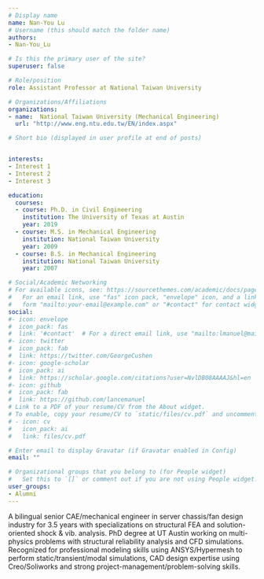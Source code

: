 ```yaml
---
# Display name
name: Nan-You Lu
# Username (this should match the folder name)
authors:
- Nan-You_Lu

# Is this the primary user of the site?
superuser: false

# Role/position
role: Assistant Professor at National Taiwan University

# Organizations/Affiliations
organizations:
- name:  National Taiwan University (Mechanical Engineering)
  url: "http://www.eng.ntu.edu.tw/EN/index.aspx"

# Short bio (displayed in user profile at end of posts)


interests:
- Interest 1
- Interest 2
- Interest 3

education:
  courses:
  - course: Ph.D. in Civil Engineering
    institution: The University of Texas at Austin
    year: 2019
  - course: M.S. in Mechanical Engineering
    institution: National Taiwan University
    year: 2009
  - course: B.S. in Mechanical Engineering
    institution: National Taiwan University
    year: 2007

# Social/Academic Networking
# For available icons, see: https://sourcethemes.com/academic/docs/page-builder/#icons
#   For an email link, use "fas" icon pack, "envelope" icon, and a link in the
#   form "mailto:your-email@example.com" or "#contact" for contact widget.
social:
#- icon: envelope
#  icon_pack: fas
#  link: '#contact'  # For a direct email link, use "mailto:lmanuel@mail.utexas.edu".
#- icon: twitter
#  icon_pack: fab
#  link: https://twitter.com/GeorgeCushen
#- icon: google-scholar
#  icon_pack: ai
#  link: https://scholar.google.com/citations?user=NvlDB08AAAAJ&hl=en
#- icon: github
#  icon_pack: fab
#  link: https://github.com/lancemanuel
# Link to a PDF of your resume/CV from the About widget.
# To enable, copy your resume/CV to `static/files/cv.pdf` and uncomment the lines below.
# - icon: cv
#   icon_pack: ai
#   link: files/cv.pdf

# Enter email to display Gravatar (if Gravatar enabled in Config)
email: ""

# Organizational groups that you belong to (for People widget)
#   Set this to `[]` or comment out if you are not using People widget.
user_groups:
- Alumni
---
```

A bilingual senior CAE/mechanical engineer in server chassis/fan design industry for 3.5 years with specializations on structural FEA and solution-oriented shock & vib. analysis. PhD degree at UT Austin working on multi-physics problems with structural reliability analysis and CFD simulations. Recognized for professional modeling skills using ANSYS/Hypermesh to perform static/transient/modal simulations, CAD design expertise using Creo/Soliworks and strong project-management/problem-solving skills. 
